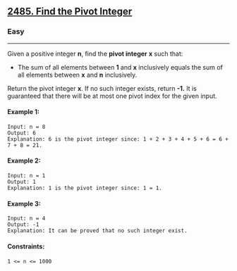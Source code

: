 [2485. Find the Pivot Integer](https://leetcode.com/problems/two-sum/)
---------------------------------------------------------------------------------------------------------------------------------------------

### Easy
---------------------------------------------------------------------------------------------------------------------------------------------

Given a positive integer **n**, find the **pivot integer** **x** such that:

- The sum of all elements between **1** and **x** inclusively equals the sum of all elements between **x** and **n** inclusively.

Return the pivot integer **x**. If no such integer exists, return **-1.** It is guaranteed that there will be at most one pivot index for the given input.

#### Example 1:
```
Input: n = 8
Output: 6
Explanation: 6 is the pivot integer since: 1 + 2 + 3 + 4 + 5 + 6 = 6 + 7 + 8 = 21.
```
#### Example 2:
```
Input: n = 1
Output: 1
Explanation: 1 is the pivot integer since: 1 = 1.
```
#### Example 3:
```
Input: n = 4
Output: -1
Explanation: It can be proved that no such integer exist.
``` 
#### Constraints:
```
1 <= n <= 1000
```
